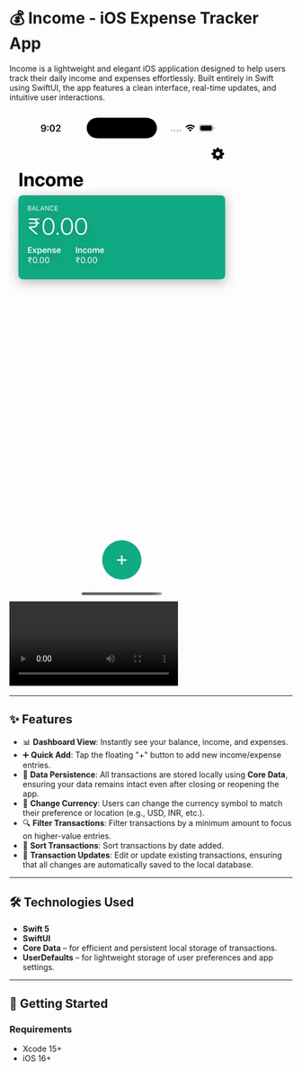 # 💰 Income - iOS Expense Tracker App

Income is a lightweight and elegant iOS application designed to help users track their daily income and expenses effortlessly. Built entirely in Swift using SwiftUI, the app features a clean interface, real-time updates, and intuitive user interactions.

![App Demo](Assets/demo.gif)
![App Demo](Assets/demo.mp4)

---

## ✨ Features

- 📊 **Dashboard View**: Instantly see your balance, income, and expenses.
- ➕ **Quick Add**: Tap the floating "+" button to add new income/expense entries.
- 💾 **Data Persistence**: All transactions are stored locally using **Core Data**, ensuring your data remains intact even after closing or reopening the app.
- 💸 **Change Currency**: Users can change the currency symbol to match their preference or location (e.g., USD, INR, etc.).
- 🔍 **Filter Transactions**: Filter transactions by a minimum amount to focus on higher-value entries.
- 📅 **Sort Transactions**: Sort transactions by date added.
- 🔄 **Transaction Updates**: Edit or update existing transactions, ensuring that all changes are automatically saved to the local database.

---

## 🛠️ Technologies Used

- **Swift 5**
- **SwiftUI**
- **Core Data** – for efficient and persistent local storage of transactions.
- **UserDefaults** – for lightweight storage of user preferences and app settings.

---

## 🚀 Getting Started

### Requirements
- Xcode 15+
- iOS 16+

